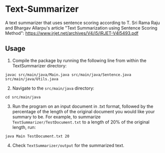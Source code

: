 # Text-Summarizer
A text summarizer that uses sentence scoring according to T. Sri Rama Raju and Bhargav Allarpu's article "Text Summarization using Sentence Scoring Method": https://www.irjet.net/archives/V4/i5/IRJET-V4I5493.pdf

## Usage
1. Compile the package by running the following line from within the TextSummarizer directory:

`javac src/main/java/Main.java src/main/java/Sentence.java src/main/java/Utils.java`

2. Navigate to the `src/main/java` directory:

`cd src/main/java`

3. Run the program on an input document in .txt format, followed by the percentage of the length of the original document you would like your summary to be. For example, to summarize `TextSummarizer/TestDocument.txt` to a length of 20% of the original length, run:

`java Main TestDocument.txt 20`

4. Check `TextSummarizer/output` for the summarized text.